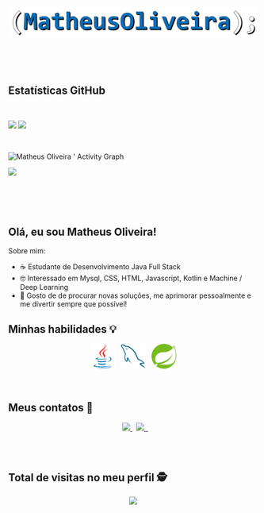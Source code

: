 <br/>
<p align="center">
  <a href="https://www.linkedin.com/in/mo-dev/" rel="noreferrer" target="_blank">
    <img align="center" width="500" src="Assets/MatheusOliveira.svg" />
  </a>
<p/>
</br>
</br>
</br>

## **Estatísticas GitHub**

<br/>
<p align="left">
   <img width="49.5%" src="https://github-readme-stats.vercel.app/api?username=MatheusOliveira-1&show_icons=true&theme=dracula&hide_border=true" />
    <img width="49.5%" src="https://github-readme-streak-stats.herokuapp.com/?user=MatheusOliveira-1&theme=dracula&hide_border=true" />
  </a>
</p>
<br>

![Matheus Oliveira ' Activity Graph](https://activity-graph.herokuapp.com/graph?username=MatheusOliveira-1&custom_title=Matheus%20Contribution%20Graph&theme=dracula&bg_color=#cf40c8&hide_border=true&line=d1a01f&point=#c4439f)


<a href="https://github.com/MatheusOliveira-1">
      <td><img height="165em" src="https://github-readme-stats.vercel.app/api/top-langs/?username=MatheusOliveira-1&layout=compact&langs_count=100000&theme=dracula" /></td>

</a>

  
</br>
</br>
</br>
</br>
</br>  <!--- criador da tabela https://github.com/anuraghazra -->

## Olá, eu sou Matheus Oliveira!

 Sobre mim:

- ☕ Estudante de Desenvolvimento Java Full Stack
- 🤓 Interessado em Mysql, CSS, HTML, Javascript, Kotlin e Machine / Deep Learning
- 🎯 Gosto de de procurar novas soluções, me aprimorar pessoalmente e me divertir sempre que possível!

## Minhas habilidades 💡
<div align="center">
    &nbsp;
    <img height="50" src="https://raw.githubusercontent.com/devicons/devicon/master/icons/java/java-original.svg">
    &nbsp;
    <img height="50" src="https://raw.githubusercontent.com/devicons/devicon/master/icons/mysql/mysql-original.svg">
    &nbsp;
    <img height="50" src="https://raw.githubusercontent.com/devicons/devicon/master/icons/spring/spring-original.svg">
    &nbsp;

   
</div>
</br>
</br>


## Meus contatos :iphone:

<p align="center">
    &nbsp;
    <a href="mailto:mhs.oliveira1996@gmail.com">
        <img src="https://img.shields.io/badge/gmail-D14836?&style=for-the-badge&logo=gmail&logoColor=white&link=mailto:mhs.oliveira1996@gmail.com">
    </a>
    &nbsp;
    <a href="https://www.linkedin.com/in/mo-dev/"> 
        <img src="https://img.shields.io/badge/linkedin-%230077B5.svg?&style=for-the-badge&logo=linkedin&logoColor=white&link=mailto:https://www.linkedin.com/in/matheus-oliveira-5993a518a/">
    &nbsp;
    </a>
</p>

</br>
</br>

<p align="center"> 

 ## Total de visitas no meu perfil :detective: <br>
 <p align="center"> 
   <img alingn="center" src="https://profile-counter.glitch.me/MatheusOliveira-1/count.svg" />
 </p>

</p>
